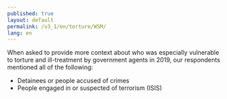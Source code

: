```yaml
---
published: true
layout: default
permalink: /v3_1/en/torture/WSM/
lang: en
---
```

When asked to provide more context about who was especially vulnerable to torture and ill-treatment by government agents in 2019, our respondents mentioned all of the following:  

- Detainees or people accused of crimes 
- People engaged in or suspected of terrorism (ISIS)
